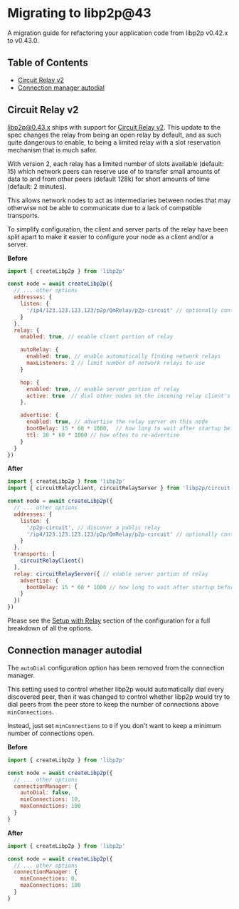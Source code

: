 # Migrating to libp2p@43 <!-- omit in toc -->

A migration guide for refactoring your application code from libp2p v0.42.x to v0.43.0.

## Table of Contents <!-- omit in toc -->

- [Circuit Relay v2](#circuit-relay-v2)
- [Connection manager autodial](#connection-manager-autodial)

## Circuit Relay v2

libp2p@0.43.x ships with support for [Circuit Relay v2](https://github.com/libp2p/specs/blob/master/relay/circuit-v2.md).  This update to the spec changes the relay from being an open relay by default, and as such quite dangerous to enable, to being a limited relay with a slot reservation mechanism that is much safer.

With version 2, each relay has a limited number of slots available (default: 15) which network peers can reserve use of to transfer small amounts of data to and from other peers (default 128k) for short amounts of time (default: 2 minutes).

This allows network nodes to act as intermediaries between nodes that may otherwise not be able to communicate due to a lack of compatible transports.

To simplify configuration, the client and server parts of the relay have been split apart to make it easier to configure your node as a client and/or a server.

**Before**

```js
import { createLibp2p } from 'libp2p'

const node = await createLibp2p({
  // ... other options
  addresses: {
    listen: {
      '/ip4/123.123.123.123/p2p/QmRelay/p2p-circuit' // optionally configure a static relay
    }
  },
  relay: {
    enabled: true, // enable client portion of relay

    autoRelay: {
      enabled: true, // enable automatically finding network relays
      maxListeners: 2 // limit number of network relays to use
    }

    hop: {
      enabled: true, // enable server portion of relay
      active: true  // dial other nodes on the incoming relay client's behalf
    },

    advertise: {
      enabled: true, // advertise the relay server on this node
      bootDelay: 15 * 60 * 1000,  // how long to wait after startup before advertising
      ttl: 30 * 60 * 1000 // how often to re-advertise
    }
  }
})
```

**After**

```js
import { createLibp2p } from 'libp2p'
import { circuitRelayClient, circuitRelayServer } from 'libp2p/circuit-relay'

const node = await createLibp2p({
  // ... other options
  addresses: {
    listen: {
      '/p2p-circuit', // discover a public relay
      '/ip4/123.123.123.123/p2p/QmRelay/p2p-circuit' // optionally configure a static relay
    }
  },
  transports: [
    circuitRelayClient()
  ],
  relay: circuitRelayServer({ // enable server portion of relay
    advertise: {
      bootDelay: 15 * 60 * 1000 // how long to wait after startup before re-advertising
    }
  })
})
```

Please see the [Setup with Relay](https://github.com/libp2p/js-libp2p/blob/master/doc/CONFIGURATION.md#setup-with-relay) section of the configuration for a full breakdown of all the options.

## Connection manager autodial

The `autoDial` configuration option has been removed from the connection manager.

This setting used to control whether libp2p would automatically dial every discovered peer, then it was changed to control whether libp2p would try to dial peers from the peer store to keep the number of connections above `minConnections`.

Instead, just set `minConnections` to `0` if you don't want to keep a minimum number of connections open.

**Before**

```js
import { createLibp2p } from 'libp2p'

const node = await createLibp2p({
  // ... other options
  connectionManager: {
    autoDial: false,
    minConnections: 10,
    maxConnections: 100
  }
}
```

**After**

```js
import { createLibp2p } from 'libp2p'

const node = await createLibp2p({
  // ... other options
  connectionManager: {
    minConnections: 0,
    maxConnections: 100
  }
}
```
